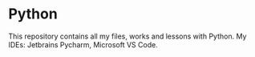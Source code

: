 # Python

This repository contains all my files, works and lessons with Python.
My IDEs: Jetbrains Pycharm, Microsoft VS Code.
